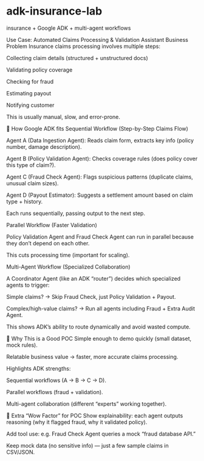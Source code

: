 # adk-insurance-lab
insurance + Google ADK + multi-agent workflows


Use Case: Automated Claims Processing & Validation Assistant
Business Problem
Insurance claims processing involves multiple steps:

Collecting claim details (structured + unstructured docs)

Validating policy coverage

Checking for fraud

Estimating payout

Notifying customer

This is usually manual, slow, and error-prone.

🔹 How Google ADK fits
Sequential Workflow (Step-by-Step Claims Flow)

Agent A (Data Ingestion Agent): Reads claim form, extracts key info (policy number, damage description).

Agent B (Policy Validation Agent): Checks coverage rules (does policy cover this type of claim?).

Agent C (Fraud Check Agent): Flags suspicious patterns (duplicate claims, unusual claim sizes).

Agent D (Payout Estimator): Suggests a settlement amount based on claim type + history.

Each runs sequentially, passing output to the next step.

Parallel Workflow (Faster Validation)

Policy Validation Agent and Fraud Check Agent can run in parallel because they don’t depend on each other.

This cuts processing time (important for scaling).

Multi-Agent Workflow (Specialized Collaboration)

A Coordinator Agent (like an ADK “router”) decides which specialized agents to trigger:

Simple claims? → Skip Fraud Check, just Policy Validation + Payout.

Complex/high-value claims? → Run all agents including Fraud + Extra Audit Agent.

This shows ADK’s ability to route dynamically and avoid wasted compute.

🔹 Why This is a Good POC
Simple enough to demo quickly (small dataset, mock rules).

Relatable business value → faster, more accurate claims processing.

Highlights ADK strengths:

Sequential workflows (A → B → C → D).

Parallel workflows (fraud + validation).

Multi-agent collaboration (different “experts” working together).

🔹 Extra “Wow Factor” for POC
Show explainability: each agent outputs reasoning (why it flagged fraud, why it validated policy).

Add tool use: e.g. Fraud Check Agent queries a mock “fraud database API.”

Keep mock data (no sensitive info) — just a few sample claims in CSV/JSON.